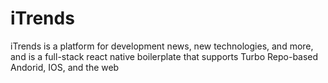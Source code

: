 # iTrends

iTrends is a platform for development news, new technologies, and more,
and is a full-stack react native boilerplate that supports Turbo Repo-based Andorid, IOS, and the web
